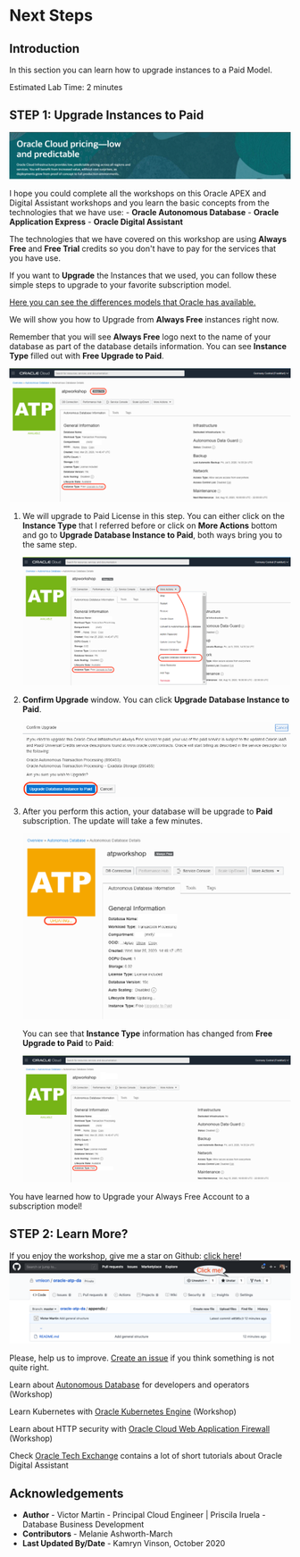 # Next Steps

## Introduction
In this section you can learn how to upgrade instances to a Paid Model.

Estimated Lab Time: 2 minutes

## **STEP 1**: Upgrade Instances to Paid

![Oracle Cloud Pricing](./images/next_banner.png)

I hope you could complete all the workshops on this Oracle APEX and Digital Assistant workshops and you learn the basic concepts from the technologies that we have use: - **Oracle Autonomous Database** - **Oracle Application Express** - **Oracle Digital Assistant**

The technologies that we have covered on this workshop are using **Always Free** and **Free Trial** credits so you don't have to pay for the services that you have use.

If you want to **Upgrade** the Instances that we used, you can follow these simple steps to upgrade to your favorite subscription model.

[Here you can see the differences models that Oracle has available.](https://www.oracle.com/ie/cloud/pricing.html)

We will show you how to Upgrade from **Always Free** instances right now.

Remember that you will see **Always Free** logo next to the name of your database as part of the database details information. You can see **Instance Type** filled out with **Free Upgrade to Paid**.

![Always Free Database Details](./images/always_free_upgrade.png)

1. We will upgrade to Paid License in this step. You can either click on the **Instance Type** that I referred before or click on **More Actions** bottom and go to **Upgrade Database Instance to Paid**, both ways bring you to the same step.

    ![Always Free Database Details More Actions](./images/always_free_upgrade_actions.png)

2. **Confirm Upgrade** window. You can click **Upgrade Database Instance to Paid**.

    ![Always Free Database Details Confirmation](./images/always_free_upgrade_confirmation.png)

3. After you perform this action, your database will be upgrade to **Paid** subscription. The update will take a few minutes.

    ![Always Free Database Details Confirmation Updating](./images/always_free_upgrade_confirmation_updating.png)

    You can see that **Instance Type** information has changed from **Free Upgrade to Paid** to **Paid**:

    ![Always Free Database Details Paid](./images/always_free_upgrade_paid.png)

You have learned how to Upgrade your Always Free Account to a subscription model!

## **STEP 2**: Learn More?

If you enjoy the workshop, give me a star on Github: [click here](https://github.com/vmleon/oracle-atp-da)!
![Github start](./images/github.png)

Please, help us to improve. [Create an issue](https://github.com/vmleon/oracle-atp-da/issues) if you think something is not quite right.

Learn about [Autonomous Database](https://github.com/vmleon/OracleATPGettingStarted) for developers and operators (Workshop)

Learn Kubernetes with [Oracle Kubernetes Engine](https://github.com/vmleon/OKE-first-steps) (Workshop)

Learn about HTTP security with [Oracle Cloud Web Application Firewall](https://github.com/vmleon/Oracle-WAF-Demo) (Workshop)

Check [Oracle Tech Exchange](https://fnimphiu.github.io/OracleTechExchange/) contains a lot of short tutorials about Oracle Digital Assistant

## **Acknowledgements**

- **Author** - Victor Martin - Principal Cloud Engineer | Priscila Iruela - Database Business Development
- **Contributors** - Melanie Ashworth-March
- **Last Updated By/Date** - Kamryn Vinson, October 2020

